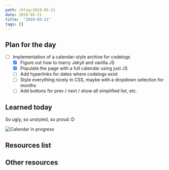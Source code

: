 ```yaml
---
path: /blog/2019-05-21
date: 2019-05-21
title:  "2019-05-21"
tags: []
---
```


## Plan for the day

- [ ] Implementation of a calendar-style archive for codelogs
  - [x] Figure out how to marry Jekyll and vanilla JS
  - [x] Populate the page with a full calendar using just JS
  - [ ] Add hyperlinks for dates where codelogs exist
  - [ ] Style everything nicely in CSS, maybe with a dropdown selection for months
  - [ ] Add buttons for prev / next / show all simplified list, etc.

## Learned today

So ugly, so unstyled, so proud :D

![Calendar in progress](../../assets/img/blog/calendar-in-progress.png)

## Resources list

## Other resources